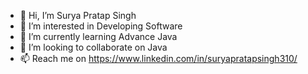 - 👋 Hi, I’m Surya Pratap Singh
- 👀 I’m interested in Developing Software
- 🌱 I’m currently learning Advance Java
- 💞️ I’m looking to collaborate on Java
- 📫 Reach me on https://www.linkedin.com/in/suryapratapsingh310/


